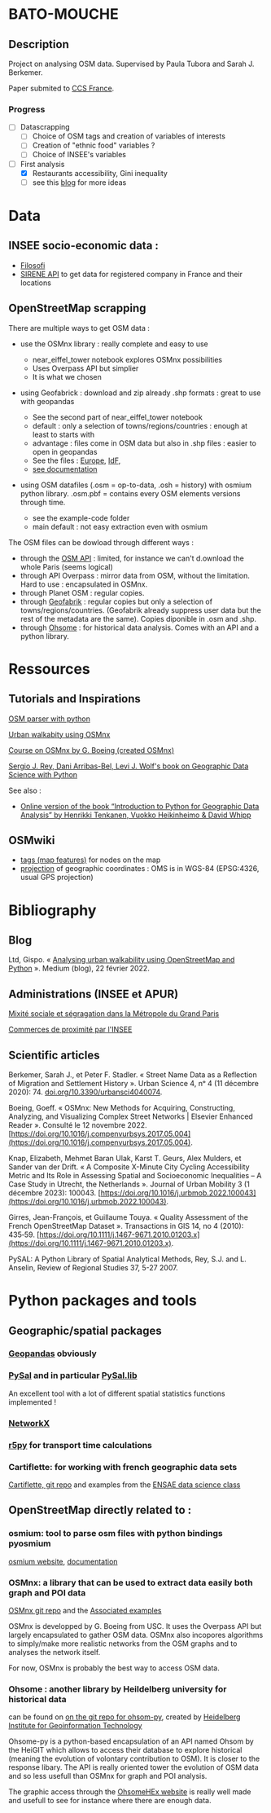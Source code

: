 # BATO-MOUCHE

## Description

Project on analysing OSM data. Supervised by Paula Tubora and Sarah J. Berkemer.

Paper submited to [CCS France](https://iutdijon.u-bourgogne.fr/ccs-france/).

### Progress

- [ ] Datascrapping
  - [ ] Choice of OSM tags and creation of variables of interests
  - [ ] Creation of "ethnic food" variables ?
  - [ ] Choice of INSEE's variables
- [ ] First analysis
  - [X] Restaurants accessibility, Gini inequality
  - [ ] see this [blog](https://geographicdata.science/book/notebooks/09_spatial_inequality.html) for more ideas
# Data

## INSEE socio-economic data : 
- [Filosofi](https://www.insee.fr/fr/statistiques/4176290?sommaire=4176305#consulter)
- [SIRENE API](https://api.insee.fr/catalogue/site/themes/wso2/subthemes/insee/pages/item-info.jag?name=Sirene&version=V3&provider=insee) to get data for registered company in France and their locations

## OpenStreetMap scrapping

There are multiple ways to get OSM data :

- use the OSMnx library : really complete and easy to use
  - near_eiffel_tower notebook explores OSMnx possibilities
  - Uses Overpass API but simplier
  - It is what we chosen

- using Geofabrick : download and zip already .shp formats : great to use with geopandas
  - See the second part of near_eiffel_tower notebook
  - default : only a selection of towns/regions/countries : enough at least to starts with
  - advantage : files come in OSM data but also in .shp files : easier to open in geopandas
  - See the files : 
[Europe](https://osm-internal.download.geofabrik.de/europe.html),
[IdF](https://download.geofabrik.de/europe/france/ile-de-france.html),
  - [see documentation](https://download.geofabrik.de/osm-data-in-gis-formats-free.pdf)

- using OSM datafiles (.osm = op-to-data, .osh = history) with osmium python library. .osm.pbf = contains every OSM elements versions through time.
  - see the example-code folder
  - main default : not easy extraction even with osmium

The OSM files can be dowload through different ways :

- through the [OSM API](https://www.openstreetmap.org/export) : limited, for instance we can't d.ownload the whole Paris (seems logical)
- through API Overpass : mirror data from OSM, without the limitation. Hard to use : encapsulated in OSMnx.
- through Planet OSM : regular copies.
- through [Geofabrik](https://www.geofabrik.de) : regular copies but only a selection of towns/regions/countries. (Geofabrik already suppress user data but the rest of the metadata are the same). Copies diponible in .osm and .shp.
- through [Ohsome](https://hex.ohsome.org/) : for historical data analysis. Comes with an API and a python library.

# Ressources

## Tutorials and Inspirations

[OSM parser with python](https://oslandia.com/en/2017/07/03/openstreetmap-data-analysis-how-to-parse-the-data-with-python/)

[Urban walkabity using OSMnx](https://gispofinland.medium.com/analysing-urban-walkability-using-openstreetmap-and-python-33815d045204)

[Course on OSMnx by G. Boeing (created OSMnx)](https://github.com/LeoMaurice/osmnx-examples)

[Sergio J. Rey, Dani Arribas-Bel, Levi J. Wolf's book on Geographic Data Science with Python](https://geographicdata.science/book/intro.html)

See also :

- [Online version of the book “Introduction to Python for Geographic Data Analysis” by Henrikki Tenkanen, Vuokko Heikinheimo & David Whipp](https://pythongis.org/)


## OSMwiki

- [tags (map features)](https://wiki.openstreetmap.org/wiki/Map_features) for nodes on the map
- [projection](https://wiki.openstreetmap.org/wiki/Projection) of geographic coordinates : OMS is in WGS-84 (EPSG:4326, usual GPS projection)

# Bibliography

## Blog

Ltd, Gispo. « [Analysing urban walkability using OpenStreetMap and Python](https://gispofinland.medium.com/analysing-urban-walkability-using-openstreetmap-and-python-33815d045204) ». Medium (blog), 22 février 2022.

## Administrations (INSEE et APUR)

[Mixité sociale et ségragation dans la Métropole du Grand Paris](https://www.apur.org/fr/nos-travaux/mixite-sociale-segregation-metropole-grand-paris-etat-lieux-tendances-sur-15-ans)

[Commerces de proximité par l'INSEE](https://www.insee.fr/fr/statistiques/4986837?sommaire=4987235)

## Scientific articles

Berkemer, Sarah J., et Peter F. Stadler. « Street Name Data as a Reflection of Migration and Settlement History ». Urban Science 4, nᵒ 4 (11 décembre 2020): 74. [doi.org/10.3390/urbansci4040074](https://doi.org/10.3390/urbansci4040074).

Boeing, Goeff. « OSMnx: New Methods for Acquiring, Constructing, Analyzing, and Visualizing Complex Street Networks | Elsevier Enhanced Reader ». Consulté le 12 novembre 2022. [https://doi.org/10.1016/j.compenvurbsys.2017.05.004](https://doi.org/10.1016/j.compenvurbsys.2017.05.004).

Knap, Elizabeth, Mehmet Baran Ulak, Karst T. Geurs, Alex Mulders, et Sander van der Drift. « A Composite X-Minute City Cycling Accessibility Metric and Its Role in Assessing Spatial and Socioeconomic Inequalities – A Case Study in Utrecht, the Netherlands ». Journal of Urban Mobility 3 (1 décembre 2023): 100043. [https://doi.org/10.1016/j.urbmob.2022.100043](https://doi.org/10.1016/j.urbmob.2022.100043).

Girres, Jean-François, et Guillaume Touya. « Quality Assessment of the French OpenStreetMap Dataset ». Transactions in GIS 14, no 4 (2010): 435‑59. [https://doi.org/10.1111/j.1467-9671.2010.01203.x](https://doi.org/10.1111/j.1467-9671.2010.01203.x).

PySAL: A Python Library of Spatial Analytical Methods, Rey, S.J. and L. Anselin, Review of Regional Studies 37, 5-27 2007.

# Python packages and tools

## Geographic/spatial packages

### [Geopandas](https://geopandas.org/en/stable/) obviously

### [PySal](https://pysal.org/) and in particular [PySal.lib](https://pysal.org/libpysal/)

An excellent tool with a lot of different spatial statistics functions implemented !

### [NetworkX](https://networkx.org/)

### [r5py](https://r5py.readthedocs.io/en/stable/notebooks/basic-usage.html#introduction) for transport time calculations

### Cartiflette: for working with french geographic data sets

[Cartiflette, git repo](https://github.com/InseeFrLab/cartiflette)
and examples from the [ENSAE data science class](https://pythonds.linogaliana.fr/geopandas/)

## OpenStreetMap directly related to :

### osmium: tool to parse osm files with python bindings pyosmium

[osmium website](https://osmcode.org/osmium-tool/), [documentation](https://osmcode.org/osmium-tool/manual.html)

### OSMnx: a library that can be used to extract data easily both graph and POI data

[OSMnx git repo](https://github.com/gboeing/osmnx)
and the [Associated examples](https://github.com/LeoMaurice/osmnx-examples)

OSMnx is developped by G. Boeing from USC. It uses the Overpass API but largely encapsulated to gather OSM data. OSMnx also incopores algorithms to simply/make more realistic networks from the OSM graphs and to analyses the network itself.

For now, OSMnx is probably the best way to access OSM data.

### Ohsome : another library by Heildelberg university for historical data

can be found on [on the git repo for ohsom-py](https://github.com/GIScience/ohsome-py), created by [Heidelberg Institute for Geoinformation Technology](https://heigit.org/big-spatial-data-analytics-en/)

Ohsome-py is a python-based encapsulation of an API named Ohsom by the HeiGIT which allows to access their database to explore historical (meaning the evolution of volontary contribution to OSM). It is closer to the response libary. The API is really oriented tower the evolution of OSM data and so less usefull than OSMnx for graph and POI analysis.

The graphic access through the [OhsomeHEx website](https://hex.ohsome.org/) is really well made and usefull to see for instance where there are enough data.
